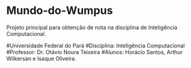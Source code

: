 # Mundo-do-Wumpus
Projeto principal para obtenção de nota na disciplina de Inteligência Computacional.

#Universidade Federal do Pará
#Disciplina: Inteligência Computacional
#Professor: Dr. Otávio Noura Teixeira
#Alunos: Horácio Santos, Arthur Wilkersan e Isaque Oliveira.



